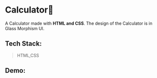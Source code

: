 # Calculator🧮

A Calculator made with **HTML and CSS**. The design of the Calculator is in Glass Morphism UI.

## Tech Stack:
> HTML,CSS

## Demo:
